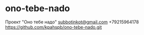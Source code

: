 # ono-tebe-nado
Проект "Оно тебе надо"
subbotinkot@gmail.com
+79215964178
https://github.com/kpahspb/ono-tebe-nado.git
